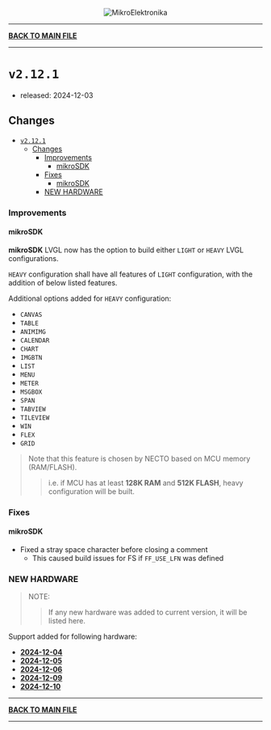 <p align="center">
  <img src="http://www.mikroe.com/img/designs/beta/logo_small.png?raw=true" alt="MikroElektronika"/>
</p>

---

**[BACK TO MAIN FILE](../../changelog.md)**

---

# `v2.12.1`

+ released: 2024-12-03

## Changes

+ [`v2.12.1`](#v2121)
  + [Changes](#changes)
    + [Improvements](#improvements)
      + [mikroSDK](#mikrosdk)
    + [Fixes](#fixes)
      + [mikroSDK](#mikrosdk-1)
    + [NEW HARDWARE](#new-hardware)

### Improvements

#### mikroSDK

**mikroSDK** LVGL now has the option to build either `LIGHT` or `HEAVY` LVGL configurations.

`HEAVY` configuration shall have all features of `LIGHT` configuration, with the addition of below listed features.

Additional options added for `HEAVY` configuration:

+ `CANVAS`
+ `TABLE`
+ `ANIMIMG`
+ `CALENDAR`
+ `CHART`
+ `IMGBTN`
+ `LIST`
+ `MENU`
+ `METER`
+ `MSGBOX`
+ `SPAN`
+ `TABVIEW`
+ `TILEVIEW`
+ `WIN`
+ `FLEX`
+ `GRID`

> Note that this feature is chosen by NECTO based on MCU memory (RAM/FLASH).
>> i.e. if MCU has at least **128K RAM** and **512K FLASH**, heavy configuration will be built.

### Fixes

#### mikroSDK

+ Fixed a stray space character before closing a comment
  + This caused build issues for FS if `FF_USE_LFN` was defined

### NEW HARDWARE

> NOTE:
>> If any new hardware was added to current version, it will be listed here.

Support added for following hardware:

+ **[2024-12-04](./new_hw/2024-12-04.md)**
+ **[2024-12-05](./new_hw/2024-12-05.md)**
+ **[2024-12-06](./new_hw/2024-12-06.md)**
+ **[2024-12-09](./new_hw/2024-12-09.md)**
+ **[2024-12-10](./new_hw/2024-12-10.md)**

---

**[BACK TO MAIN FILE](../../changelog.md)**

---

